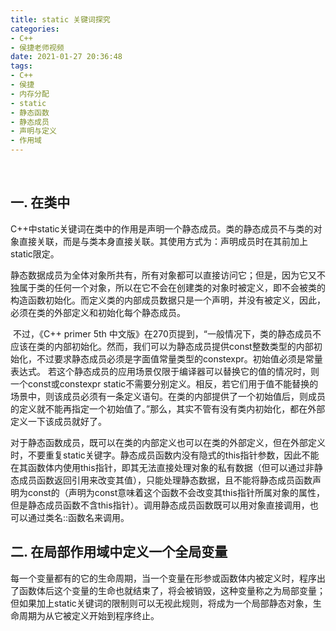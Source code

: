 ```yaml
---
title: static 关键词探究
categories:
- C++
- 侯捷老师视频
date: 2021-01-27 20:36:48
tags:
- C++
- 侯捷
- 内存分配
- static
- 静态函数
- 静态成员
- 声明与定义
- 作用域
---
```


​		

## 一. 在类中

​		C++中static关键词在类中的作用是声明一个静态成员。类的静态成员不与类的对象直接关联，而是与类本身直接关联。其使用方式为：声明成员时在其前加上static限定。

​		静态数据成员为全体对象所共有，所有对象都可以直接访问它；但是，因为它又不独属于类的任何一个对象，所以在它不会在创建类的对象时被定义，即不会被类的构造函数初始化。而定义类的内部成员数据只是一个声明，并没有被定义，因此，必须在类的外部定义和初始化每个静态成员。

​		不过，《C++ primer 5th 中文版》在270页提到，“一般情况下，类的静态成员不应该在类的内部初始化。然而，我们可以为静态成员提供const整数类型的内部初始化，不过要求静态成员必须是字面值常量类型的constexpr。初始值必须是常量表达式。 若这个静态成员的应用场景仅限于编译器可以替换它的值的情况时，则一个const或constexpr static不需要分别定义。相反，若它们用于值不能替换的场景中，则该成员必须有一条定义语句。在类的内部提供了一个初始值后，则成员的定义就不能再指定一个初始值了。”那么，其实不管有没有类内初始化，都在外部定义一下该成员就好了。

​		对于静态函数成员，既可以在类的内部定义也可以在类的外部定义，但在外部定义时，不要重复static关键字。静态成员函数内没有隐式的this指针参数，因此不能在其函数体内使用this指针，即其无法直接处理对象的私有数据（但可以通过非静态成员函数返回引用来改变其值），只能处理静态数据，且不能将静态成员函数声明为const的（声明为const意味着这个函数不会改变其this指针所属对象的属性，但是静态成员函数不含this指针）。调用静态成员函数既可以用对象直接调用，也可以通过类名::函数名来调用。



## 二. 在局部作用域中定义一个全局变量

​		每一个变量都有的它的生命周期，当一个变量在形参或函数体内被定义时，程序出了函数体后这个变量的生命也就结束了，将会被销毁，这种变量称之为局部变量；但如果加上static关键词的限制则可以无视此规则，将成为一个局部静态对象，生命周期为从它被定义开始到程序终止。